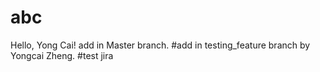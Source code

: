 # abc
Hello, Yong Cai! add in Master branch.
#add in testing_feature branch by Yongcai Zheng.
#test jira
